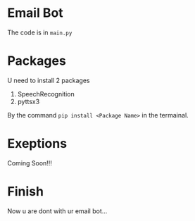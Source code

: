 # Email Bot
The code is in ``main.py``
# Packages
U need to install 2 packages
1) SpeechRecognition
2) pyttsx3

By the command ``pip install <Package Name>`` in the termainal.

# Exeptions
Coming Soon!!!

# Finish
Now u are dont with ur email bot...
